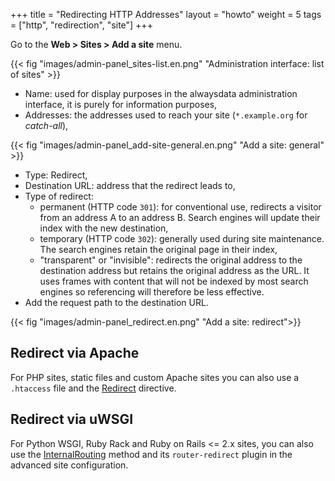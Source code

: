 +++
title = "Redirecting HTTP Addresses"
layout = "howto"
weight = 5
tags = ["http", "redirection", "site"]
+++

Go to the **Web > Sites > Add a site** menu.

{{< fig "images/admin-panel_sites-list.en.png" "Administration interface: list of sites" >}}

- Name: used for display purposes in the alwaysdata administration interface, it is purely for information purposes,
- Addresses: the addresses used to reach your site (`*.example.org` for _catch-all_),

{{< fig "images/admin-panel_add-site-general.en.png" "Add a site: general" >}}

- Type: Redirect,
- Destination URL: address that the redirect leads to,
- Type of redirect:
    - permanent (HTTP code `301`): for conventional use, redirects a visitor from an address A to an address B. Search engines will update their index with the new destination,
    - temporary (HTTP code `302`): generally used during site maintenance. The search engines retain the original page in their index,
    - "transparent" or "invisible": redirects the original address to the destination address but retains the original address as the URL. It uses frames with content that will not be indexed by most search engines so referencing will therefore be less effective.
- Add the request path to the destination URL.

{{< fig "images/admin-panel_redirect.en.png" "Add a site: redirect">}}

## Redirect via Apache

For PHP sites, static files and custom Apache sites you can also use a `.htaccess` file and the [Redirect](https://httpd.apache.org/docs/2.4/en/mod/mod_alias.html#redirect) directive.

## Redirect via uWSGI

For Python WSGI, Ruby Rack and Ruby on Rails <= 2.x sites, you can also use the [InternalRouting](https://uwsgi-docs.readthedocs.io/en/latest/InternalRouting.html) method and its `router-redirect` plugin in the advanced site configuration.
